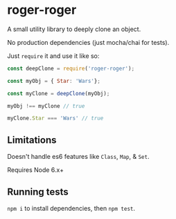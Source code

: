 # roger-roger

A small utility library to deeply clone an object.

No production dependencies (just mocha/chai for tests).

Just `require` it and use it like so:

```javascript
const deepClone = require('roger-roger');

const myObj = { Star: 'Wars'};

const myClone = deepClone(myObj);

myObj !== myClone // true

myClone.Star === 'Wars' // true
```

## Limitations
Doesn't handle es6 features like `Class`, `Map`, & `Set`.

Requires Node 6.x+

## Running tests
`npm i` to install dependencies, then `npm test`.